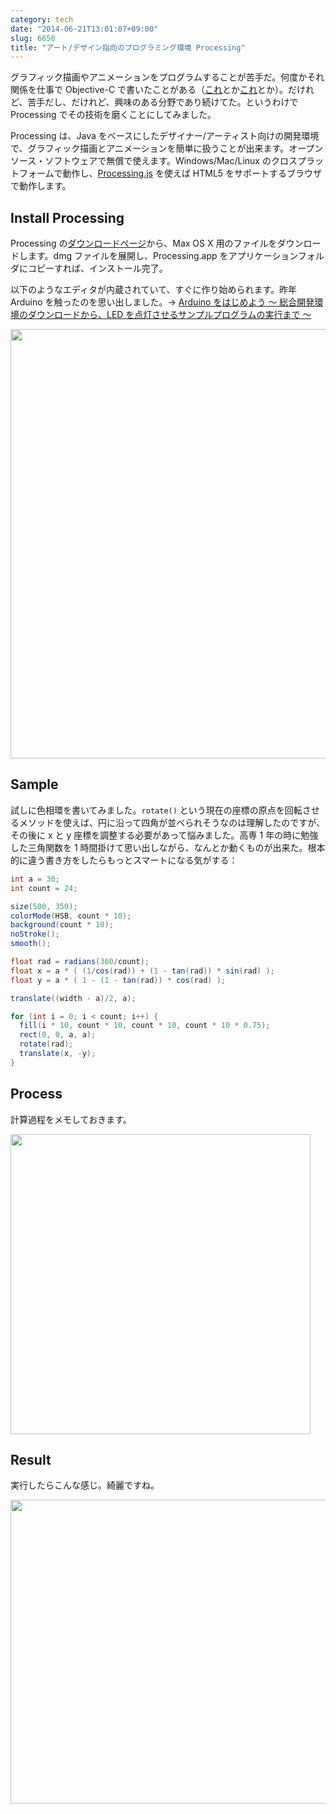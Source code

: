 ```yaml
---
category: tech
date: "2014-06-21T13:01:07+09:00"
slug: 6650
title: "アート/デザイン指向のプログラミング環境 Processing"
---
```


グラフィック描画やアニメーションをプログラムすることが苦手だ。何度かそれ関係を仕事で Objective-C で書いたことがある（[これ](https://itunes.apple.com/jp/app/adoresu-zhang-bao-cun/id598057806?mt=8&uo=4&at=11l3RT)とか[これ](https://itunes.apple.com/jp/app/kyandikottonmachigai-tanshi/id628281619?mt=8&uo=4&at=11l3RT)とか）。だけれど、苦手だし、だけれど、興味のある分野であり続けてた。というわけで Processing でその技術を磨くことにしてみました。

Processing は、Java をベースにしたデザイナー/アーティスト向けの開発環境で、グラフィック描画とアニメーションを簡単に扱うことが出来ます。オープンソース・ソフトウェアで無償で使えます。Windows/Mac/Linux のクロスプラットフォームで動作し、[Processing.js](http://processingjs.org/) を使えば HTML5 をサポートするブラウザで動作します。

<amazon id="4861007070" title="Built with Processing[Ver. 1.x対応版] -デザイン/アートのためのプログラミング入門" src="https://images-na.ssl-images-amazon.com/images/I/61h0LZq-MyL._SL160_.jpg">

## Install Processing

Processing の[ダウンロードページ](https://processing.org/download/)から、Max OS X 用のファイルをダウンロードします。dmg ファイルを展開し、Processing.app をアプリケーションフォルダにコピーすれば、インストール完了。

以下のようなエディタが内蔵されていて、すぐに作り始められます。昨年 Arduino を触ったのを思い出しました。&rarr; [Arduino をはじめよう 〜 総合開発環境のダウンロードから、LED を点灯させるサンプルプログラムの実行まで 〜](http://rakuishi.com/archives/5356)

<img alt="" src="/images/2014/06/6650_1.png" width="728" height="687">

## Sample

試しに色相環を書いてみました。`rotate()` という現在の座標の原点を回転させるメソッドを使えば、円に沿って四角が並べられそうなのは理解したのですが、その後に x と y 座標を調整する必要があって悩みました。高専 1 年の時に勉強した三角関数を 1 時間掛けて思い出しながら、なんとか動くものが出来た。根本的に違う書き方をしたらもっとスマートになる気がする：

```java
int a = 30;
int count = 24;

size(500, 350);
colorMode(HSB, count * 10);
background(count * 10);
noStroke();
smooth();

float rad = radians(360/count);
float x = a * ( (1/cos(rad)) + (1 - tan(rad)) * sin(rad) );
float y = a * ( 1 - (1 - tan(rad)) * cos(rad) );

translate((width - a)/2, a);

for (int i = 0; i < count; i++) {
  fill(i * 10, count * 10, count * 10, count * 10 * 0.75);
  rect(0, 0, a, a);
  rotate(rad);
  translate(x, -y);
}
```

## Process

計算過程をメモしておきます。

<img alt="" src="/images/2014/06/6650_2.jpg" width="480" height="480">

## Result

実行したらこんな感じ。綺麗ですね。

<img alt="" src="/images/2014/06/6650_3.png" width="714" height="486">
